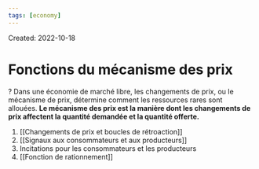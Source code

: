 ```yaml
---
tags: [economy]
---
```

Created: 2022-10-18

# Fonctions du mécanisme des prix

?
Dans une économie de marché libre, les changements de prix, ou le mécanisme de prix, détermine comment les ressources rares sont allouées. **Le mécanisme des prix est la manière dont les changements de prix affectent la quantité demandée et la quantité offerte.**
<!--SR:!2024-05-15,324,230-->

1. [[Changements de prix et boucles de rétroaction]]
2. [[Signaux aux consommateurs et aux producteurs]]
3. Incitations pour les consommateurs et les producteurs
4. [[Fonction de rationnement]]

